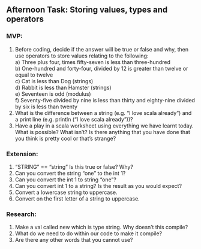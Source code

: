 ## Afternoon Task: Storing values, types and operators

### MVP:
1. Before coding, decide if the answer will be true or false and why, then use operators to store values
   relating to the following: \
   a) Three plus four, times fifty-seven is less than three-hundred \
   b) One-hundred and forty-four, divided by 12 is greater than twelve or equal to twelve \
   c) Cat is less than Dog (strings) \
   d) Rabbit is less than Hamster (strings) \
   e) Seventeen is odd (modulus) \
   f) Seventy-five divided by nine is less than thirty and eighty-nine divided by six is less than twenty
2. What is the difference between a string (e.g. “I love scala already”) and a print line (e.g. println (“I
   love scala already”))?
3. Have a play in a scala worksheet using everything we have learnt today. What is possible? What
   isn’t? Is there anything that you have done that you think is pretty cool or that’s strange?
   
### Extension:
1. “STRING” == “string”
   Is this true or false? Why?
2. Can you convert the string “one” to the int 1?
3. Can you convert the int 1 to string “one”?
4. Can you convert int 1 to a string? Is the result as you would expect?
5. Convert a lowercase string to uppercase.
6. Convert on the first letter of a string to uppercase.

### Research:
1. Make a val called new which is type string. Why doesn’t this compile?
2. What do we need to do within our code to make it compile?
3. Are there any other words that you cannot use?